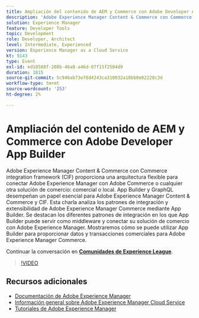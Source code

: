```yaml
---
title: Ampliación del contenido de AEM y Commerce con Adobe Developer App Builder
description: 'Adobe Experience Manager Content & Commerce con Commerce integration framework (CIF) proporciona una arquitectura flexible para conectar Adobe Experience Manager con Adobe Commerce o cualquier otra solución de comercio: comercial o local. App Builder y GraphQL desempeñan un papel esencial para Adobe Experience Manager Content & Commerce y CIF. Esta charla analiza los patrones de integración y extensibilidad de Adobe Experience Manager Commerce mediante App Builder. Se destacan los diferentes patrones de integración en los que App Builder puede servir como middleware y conectar su solución de comercio con Adobe Experience Manager. Mostraremos cómo se puede utilizar App Builder para proporcionar datos y transacciones comerciales para Adobe Experience Manager Commerce.'
solution: Experience Manager
feature: Developer Tools
topic: Development
role: Developer, Architect
level: Intermediate, Experienced
version: Experience Manager as a Cloud Service
kt: 9143
type: Event
exl-id: ed18588f-208b-46a8-a46d-07f15f2504d9
duration: 1815
source-git-commit: 5c946ab73e78d4243ca310032a10bb8e82228c3d
workflow-type: tm+mt
source-wordcount: '253'
ht-degree: 2%

---
```


# Ampliación del contenido de AEM y Commerce con Adobe Developer App Builder

Adobe Experience Manager Content &amp; Commerce con Commerce integration framework (CIF) proporciona una arquitectura flexible para conectar Adobe Experience Manager con Adobe Commerce o cualquier otra solución de comercio: comercial o local. App Builder y GraphQL desempeñan un papel esencial para Adobe Experience Manager Content &amp; Commerce y CIF. Esta charla analiza los patrones de integración y extensibilidad de Adobe Experience Manager Commerce mediante App Builder. Se destacan los diferentes patrones de integración en los que App Builder puede servir como middleware y conectar su solución de comercio con Adobe Experience Manager. Mostraremos cómo se puede utilizar App Builder para proporcionar datos y transacciones comerciales para Adobe Experience Manager Commerce.

Continuar la conversación en **[Comunidades de Experience League](https://adobe.ly/3om4942)**.

>[!VIDEO](https://video.tv.adobe.com/v/337567/?quality=12&learn=on&hidetitle=true)

## Recursos adicionales

- [Documentación de Adobe Experience Manager](https://experienceleague.adobe.com/docs/experience-manager-cloud-service.html?lang=es)
- [Información general sobre Adobe Experience Manager Cloud Service](https://experienceleague.adobe.com/docs/experience-manager-cloud-service/overview/home.html?lang=es)
- [Tutoriales de Adobe Experience Manager](https://experienceleague.adobe.com/docs/experience-manager-tutorials.html?lang=es)
